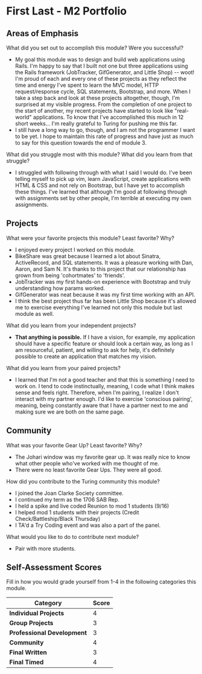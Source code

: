 # First Last - M2 Portfolio

## Areas of Emphasis

What did you set out to accomplish this module? Were you successful?

  * My goal this module was to design and build web applications using Rails. I'm happy to say that I built not one but three applications using the Rails framework (JobTracker, GifGenerator, and Little Shop) -- woot! I'm proud of each and every one of these projects as they reflect the time and energy I've spent to learn the MVC model, HTTP request/response cycle, SQL statements, Bootstrap, and more. When I take a step back and look at these projects altogether, though, I'm surprised at my visible progress. From the completion of one project to the start of another, my recent projects have started to look like "real-world" applications. To know that I've accomplished this much in 12 short weeks... I'm really grateful to Turing for pushing me this far.
  * I still have a long way to go, though, and I am not the programmer I want to be yet. I hope to maintain this rate of progress and have just as much to say for this question towards the end of module 3.

What did you struggle most with this module? What did you learn from that struggle?

  * I struggled with following through with what I said I would do. I've been telling myself to pick up vim, learn JavaScript, create applications with HTML & CSS and not rely on Bootstrap, but I have yet to accomplish these things. I've learned that although I'm good at following through with assignments set by other people, I'm terrible at executing my own assignments.

## Projects

What were your favorite projects this module? Least favorite? Why?

  * I enjoyed every project I worked on this module.
  * BikeShare was great because I learned a lot about Sinatra, ActiveRecord, and SQL statements. It was a pleasure working with Dan, Aaron, and Sam N. It's thanks to this project that our relationship has grown from being 'cohortmates' to 'friends'.
  * JobTracker was my first hands-on experience with Bootstrap and truly understanding how params worked.
  * GifGenerator was neat because it was my first time working with an API.
  * I think the best project thus far has been Little Shop because it's allowed me to exercise everything I've learned not only this module but last module as well.

What did you learn from your independent projects?
  * **That anything is possible.** If I have a vision, for example, my application should have a specific feature or should look a certain way, as long as I am resourceful, patient, and willing to ask for help, it's definitely possible to create an application that matches my vision.

What did you learn from your paired projects?
  * I learned that I'm not a good teacher and that this is something I need to work on. I tend to code instinctually, meaning, I code what I think makes sense and feels right. Therefore, when I'm pairing, I realize I don't interact with my partner enough. I'd like to exercise 'conscious pairing', meaning, being constantly aware that I have a partner next to me and making sure we are both on the same page.

## Community

What was your favorite Gear Up? Least favorite? Why?
  * The Johari window was my favorite gear up. It was really nice to know what other people who've worked with me thought of me.
  * There were no least favorite Gear Ups. They were all good.

How did you contribute to the Turing community this module?
  * I joined the Joan Clarke Society committee.
  * I continued my term as the 1706 SAB Rep.
  * I held a spike and live coded Reunion to mod 1 students (9/16)
  * I helped mod 1 students with their projects (Credit Check/Battleship/Black Thursday)
  * I TA'd a Try Coding event and was also a part of the panel.

What would you like to do to contribute next module?
  * Pair with more students.

## Self-Assessment Scores

Fill in how you would grade yourself from 1-4 in the following categories this module.

| Category                     | Score |
| -----------------------------| ----- |
| **Individual Projects**      |   4   |
| **Group Projects**           |   3   |
| **Professional Development** |   3   |
| **Community**                |   4   |
| **Final Written**            |   3   |
| **Final Timed**              |   4   |
